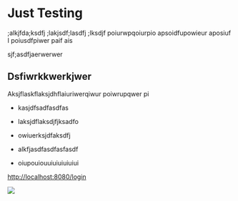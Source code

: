 Just Testing 
=============

;alkjfda;ksdfj ;lakjsdf;lasdfj ;lksdjf poiurwpqoiurpio apsoidfupowieur aposiuf I
poiusdfpiwer paif ais

sjf;asdfjaerwerwer

Dsfiwrkkwerkjwer
----------------

Aksjflaskflaksjdhflaiuriwerqiwur poiwrupqwer pi

-   kasjdfsadfasdfas

-   laksjdflaksdjfjksadfo

-   owiuerksjdfaksdfj

-   alkfjasdfasdfasfasdf

-   oiupouiouuiuiuiuiuiui

<http://localhost:8080/login>

![](media/f761e42983c549dec077018698cde5fc.png)
